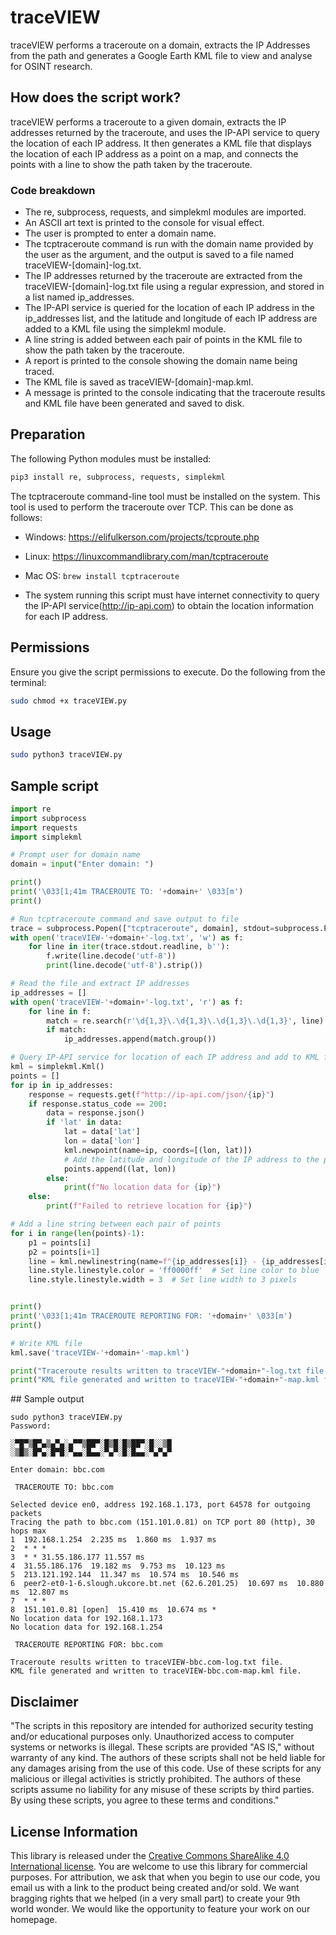 # traceVIEW
traceVIEW performs a traceroute on a domain, extracts the IP Addresses from the path and generates a Google Earth KML file to view and analyse for OSINT research.

## How does the script work?

traceVIEW performs a traceroute to a given domain, extracts the IP addresses returned by the traceroute, and uses the IP-API service to query the location of each IP address. It then generates a KML file that displays the location of each IP address as a point on a map, and connects the points with a line to show the path taken by the traceroute.

### Code breakdown

- The re, subprocess, requests, and simplekml modules are imported.
- An ASCII art text is printed to the console for visual effect.
- The user is prompted to enter a domain name.
- The tcptraceroute command is run with the domain name provided by the user as the argument, and the output is saved to a file named traceVIEW-[domain]-log.txt.
- The IP addresses returned by the traceroute are extracted from the traceVIEW-[domain]-log.txt file using a regular expression, and stored in a list named ip_addresses.
- The IP-API service is queried for the location of each IP address in the ip_addresses list, and the latitude and longitude of each IP address are added to a KML file using the simplekml module.
- A line string is added between each pair of points in the KML file to show the path taken by the traceroute.
- A report is printed to the console showing the domain name being traced.
- The KML file is saved as traceVIEW-[domain]-map.kml.
- A message is printed to the console indicating that the traceroute results and KML file have been generated and saved to disk.

## Preparation

The following Python modules must be installed:
```bash
pip3 install re, subprocess, requests, simplekml
```

The tcptraceroute command-line tool must be installed on the system. This tool is used to perform the traceroute over TCP. This can be done as follows:
- Windows: https://elifulkerson.com/projects/tcproute.php
- Linux: https://linuxcommandlibrary.com/man/tcptraceroute
- Mac OS: ```brew install tcptraceroute```

- The system running this script must have internet connectivity to query the IP-API service(http://ip-api.com) to obtain the location information for each IP address.

## Permissions

Ensure you give the script permissions to execute. Do the following from the terminal:
```bash
sudo chmod +x traceVIEW.py
```

## Usage
```bash
sudo python3 traceVIEW.py
```

## Sample script
```python
import re
import subprocess
import requests
import simplekml

# Prompt user for domain name
domain = input("Enter domain: ")

print()
print('\033[1;41m TRACEROUTE TO: '+domain+' \033[m')
print()

# Run tcptraceroute command and save output to file
trace = subprocess.Popen(["tcptraceroute", domain], stdout=subprocess.PIPE, stderr=subprocess.STDOUT)
with open('traceVIEW-'+domain+'-log.txt', 'w') as f:
    for line in iter(trace.stdout.readline, b''):
        f.write(line.decode('utf-8'))
        print(line.decode('utf-8').strip())

# Read the file and extract IP addresses
ip_addresses = []
with open('traceVIEW-'+domain+'-log.txt', 'r') as f:
    for line in f:
        match = re.search(r'\d{1,3}\.\d{1,3}\.\d{1,3}\.\d{1,3}', line)
        if match:
            ip_addresses.append(match.group())

# Query IP-API service for location of each IP address and add to KML file
kml = simplekml.Kml()
points = []
for ip in ip_addresses:
    response = requests.get(f"http://ip-api.com/json/{ip}")
    if response.status_code == 200:
        data = response.json()
        if 'lat' in data:
            lat = data['lat']
            lon = data['lon']
            kml.newpoint(name=ip, coords=[(lon, lat)])
            # Add the latitude and longitude of the IP address to the points list
            points.append((lat, lon))
        else:
            print(f"No location data for {ip}")
    else:
        print(f"Failed to retrieve location for {ip}")

# Add a line string between each pair of points
for i in range(len(points)-1):
    p1 = points[i]
    p2 = points[i+1]
    line = kml.newlinestring(name=f"{ip_addresses[i]} - {ip_addresses[i+1]}", coords=[(p1[1], p1[0]), (p2[1], p2[0])])
    line.style.linestyle.color = 'ff0000ff'  # Set line color to blue
    line.style.linestyle.width = 3  # Set line width to 3 pixels


print()
print('\033[1;41m TRACEROUTE REPORTING FOR: '+domain+' \033[m')
print()

# Write KML file
kml.save('traceVIEW-'+domain+'-map.kml')

print("Traceroute results written to traceVIEW-"+domain+"-log.txt file.")
print("KML file generated and written to traceVIEW-"+domain+"-map.kml file.")
```

## Sample output
```
sudo python3 traceVIEW.py
Password:

░▀█▀▒█▀▄▒▄▀▄░▄▀▀▒██▀░█▒█░█▒██▀░█░░▒█
░▒█▒░█▀▄░█▀█░▀▄▄░█▄▄░▀▄▀░█░█▄▄░▀▄▀▄▀

Enter domain: bbc.com

 TRACEROUTE TO: bbc.com

Selected device en0, address 192.168.1.173, port 64578 for outgoing packets
Tracing the path to bbc.com (151.101.0.81) on TCP port 80 (http), 30 hops max
1  192.168.1.254  2.235 ms  1.860 ms  1.937 ms
2  * * *
3  * * 31.55.186.177 11.557 ms
4  31.55.186.176  19.182 ms  9.753 ms  10.123 ms
5  213.121.192.144  11.347 ms  10.574 ms  10.546 ms
6  peer2-et0-1-6.slough.ukcore.bt.net (62.6.201.25)  10.697 ms  10.880 ms  12.807 ms
7  * * *
8  151.101.0.81 [open]  15.410 ms  10.674 ms *
No location data for 192.168.1.173
No location data for 192.168.1.254

 TRACEROUTE REPORTING FOR: bbc.com

Traceroute results written to traceVIEW-bbc.com-log.txt file.
KML file generated and written to traceVIEW-bbc.com-map.kml file.
```

## Disclaimer
"The scripts in this repository are intended for authorized security testing and/or educational purposes only. Unauthorized access to computer systems or networks is illegal. These scripts are provided "AS IS," without warranty of any kind. The authors of these scripts shall not be held liable for any damages arising from the use of this code. Use of these scripts for any malicious or illegal activities is strictly prohibited. The authors of these scripts assume no liability for any misuse of these scripts by third parties. By using these scripts, you agree to these terms and conditions."

## License Information

This library is released under the [Creative Commons ShareAlike 4.0 International license](https://creativecommons.org/licenses/by-sa/4.0/). You are welcome to use this library for commercial purposes. For attribution, we ask that when you begin to use our code, you email us with a link to the product being created and/or sold. We want bragging rights that we helped (in a very small part) to create your 9th world wonder. We would like the opportunity to feature your work on our homepage.
